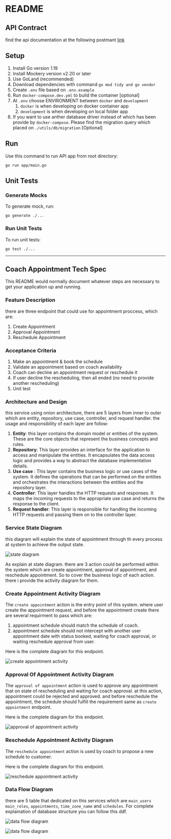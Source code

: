 # README #

## API Contract
find the api documentation at the following postmant [link](https://app.swaggerhub.com/apis-docs/Lacutee/FitaTest/1.0.0)
## Setup

1. Install Go version 1.19
2. Install Mockery version v2.20 or later
3. Use GoLand (recommended)
4. Download dependencies with command `go mod tidy and go vendor`
4. Create `.env` file based on `.env.example`
5. Run `docker-compose.dev.yml` to build the container [optional]
6. At `.env` choose ENVIRONMENT between `docker` and `development`
   1. `docker` is when developing on docker container app
   2. `development` is when developing on local folder app
7. If you want to use anther database driver instead of which has
been provide by `docker-compose`. Please find the migration query
which placed on `./utils/db/migration` [Optional]
## Run

Use this command to run API app from root directory:

```shell
go run app/main.go
```

## Unit Tests

### Generate Mocks

To generate mock, run:

```shell
go generate ./...
```

### Run Unit Tests

To run unit tests:
```shell
go test ./...
```

---

## Coach Appointment Tech Spec

This README would normally document whatever steps are necessary to get your application up and running.

### Feature Description ###
there are three endpoint that could use for appointment proccess, which are:
1. Create Appointment
2. Approval Appointment
3. Reschedule Appointment

### Acceptance Criteria ###
1. Make an appointment & book the schedule
2. Validate an appointment based on coach availability
3. Coach can decline an appointment request or reschedule it
4. If user decline the rescheduling, then all ended (no need to provide another rescheduling)
5. Unit test

### Architecture and Design ###
this service using onion architecture, there are 5 layers 
from inner to outer which are entity, repository, use case,
controller, and request handler. the usage and responsibility of
each layer are follow:
1. **Entity**: this layer contains the domain model or entities
of the system. These are the core objects that 
represent the business concepts and rules.
2. **Repository**: This layer provides an interface for the 
application to access and manipulate the entities. 
It encapsulates the data access logic and provides
a way to abstract the database implementation details.
3. **Use case** : This layer contains the business logic 
or use cases of the system. It defines the operations 
that can be performed on the entities and orchestrates 
the interactions between the entities and the repository layer.
4. **Controller**: This layer handles the HTTP requests and
responses. It maps the incoming requests to the appropriate 
use case and returns the response to the client.
5. **Request handler**: This layer is responsible for handling 
the incoming HTTP requests and passing them on to 
the controller layer.

### Service State Diagram ###
this diagram will explain the state of appointment through 
th every process at system to achieve the output state.

![state diagram](https://gitlab.com/Nacute/fita-be-test/-/raw/main/_diagrams/main_state.png)

As explain at state diagram. there are 3 action could be performed
within the system which are create appointment, approval of appointment,
and reschedule appointment. So to cover the business logic of each
action. there i provide the activity diagram for them.

### Create Appointment Activity Diagram ###
The `create appointment` action is the entry point of this system. 
where user create the appointment request, and before the appointment 
create there are several requirment to pass which are:
1. appointment schedule should match the schedule of coach.
2. appointment schedule should not intercept with another user
appointment date with status booked, waiting for coach approval, 
or waiting reschedule approval from user.

Here is the complete diagram for this endpoint.

![create appointment activity](https://gitlab.com/Nacute/fita-be-test/-/raw/main/_diagrams/create-appointment/activity.png)

### Approval Of Appointment Activity Diagram ###
The `approval of appointment` action is used to approve any appointment
that on state of rescheduling and waiting for coach approval. at this
action, appointment could be rejected and approved. and before reschedule
the appointment, the schedule should fulfill the requirement same as
`create appointment` endpoint.

Here is the complete diagram for this endpoint.

![approval of appointment activity](https://gitlab.com/Nacute/fita-be-test/-/raw/main/_diagrams/approval-appointment/activity.png)

###  Reschedule Appointment Activity Diagram ###
The `reschedule appointment` action is used by coach to propose a new
schedule to customer. 

Here is the complete diagram for this endpoint.

![reschedule appointment activity](https://gitlab.com/Nacute/fita-be-test/-/raw/main/_diagrams/reschedule-appointment/activity.png)

###  Data Flow Diagram ###
there are 5 table that dedicated on this services which are `main_users`
`main_roles`, `appointments`, `time_zone_name` and `schedules`. For
complete explaination of database structure you can follow this ddf.


![data flow diagram](https://gitlab.com/Nacute/fita-be-test/-/raw/main/_diagrams/dfd.finish.png)


![data flow diagram](https://gitlab.com/Nacute/fita-be-test/-/blob/main/_diagrams/dfd.finish.png)

